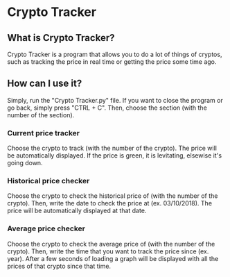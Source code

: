 # Crypto Tracker
## What is Crypto Tracker?
Crypto Tracker is a program that allows you to do a lot of things of cryptos, such as tracking the price in real time or getting the price some time ago.
## How can I use it?
Simply, run the "Crypto Tracker.py" file. If you want to close the program or go back, simply press "CTRL + C". Then, choose the section (with the number of the section).
### Current price tracker
Choose the crypto to track (with the number of the crypto). The price will be automatically displayed. If the price is green, it is levitating, elsewise it's going down.
### Historical price checker
Choose the crypto to check the historical price of (with the number of the crypto). Then, write the date to check the price at (ex. 03/10/2018). The price will be automatically displayed at that date.
### Average price checker
Choose the crypto to check the average price of (with the number of the crypto). Then, write the time that you want to track the price since (ex. year). After a few seconds of loading a graph will be displayed with all the prices of that crypto since that time.
